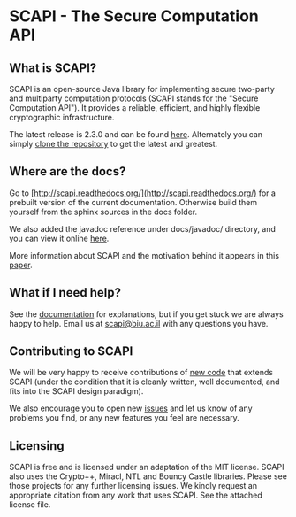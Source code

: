 SCAPI - The Secure Computation API
==================================

What is SCAPI?
--------------

SCAPI is an open-source Java library for implementing secure two-party and multiparty computation protocols (SCAPI stands for the "Secure Computation API"). It provides a reliable, efficient, and highly flexible cryptographic infrastructure.

The latest release is 2.3.0 and can be found [here](https://github.com/cryptobiu/scapi/releases/tag/SCAPI-V2-3-0).
Alternately you can simply [clone the repository](http://scapi.readthedocs.org/en/latest/install.html#installing-scapi-from-source-on-unix-based-operating-systems) to get the latest and greatest.

Where are the docs?
-------------------

Go to [http://scapi.readthedocs.org/](http://scapi.readthedocs.org/) 
for a prebuilt version of the current documentation. 
Otherwise build them yourself from the sphinx sources in the docs folder.

We also added the javadoc reference under docs/javadoc/ directory, and you can view it online [here](http://cryptobiu.github.io/scapi/).

More information about SCAPI and the motivation behind it appears in this [paper](http://eprint.iacr.org/2012/629.pdf).

What if I need help?
--------------------

See the [documentation](http://scapi.readthedocs.org/) for explanations, but if you get stuck we are always happy to help. Email us at [scapi@biu.ac.il](mailto:scapi@biu.ac.il) with any questions you have.

Contributing to SCAPI
---------------------

We will be very happy to receive contributions of [new code](https://github.com/cryptobiu/scapi/pulls) that extends SCAPI (under the condition that it is cleanly written, well documented, and fits into the SCAPI design paradigm). 

We also encourage you to open new [issues](https://github.com/cryptobiu/scapi/issues) and let us know of any problems you find, or any new features you feel are necessary.

Licensing
---------

SCAPI is free and is licensed under an adaptation of the MIT license. SCAPI also
uses the Crypto++, Miracl, NTL and Bouncy Castle libraries. Please see those projects for any
further licensing issues. We kindly request an appropriate citation from any work that uses SCAPI. See the attached license file.
